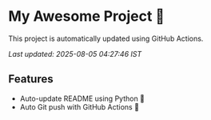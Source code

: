 # My Awesome Project 🚀

This project is automatically updated using GitHub Actions.

_Last updated: 2025-08-05 04:27:46 IST_

## Features
- Auto-update README using Python 🐍
- Auto Git push with GitHub Actions 🤖
